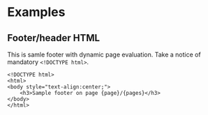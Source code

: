 # Examples

## Footer/header HTML

This is samle footer with dynamic page evaluation. Take a notice of mandatory `<!DOCTYPE html>`.

```
<!DOCTYPE html>
<html>
<body style="text-align:center;">
	<h3>Sample footer on page {page}/{pages}</h3>
</body>
</html>
```
